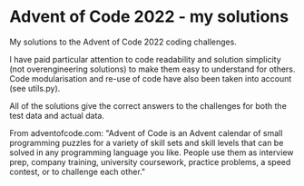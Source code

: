 # Advent of Code 2022 - my solutions
My solutions to the Advent of Code 2022 coding challenges.

I have paid particular attention to code readability and solution simplicity (not overengineering solutions) to make them easy to understand for others. Code modularisation and re-use of code have also been taken into account (see utils.py).

All of the solutions give the correct answers to the challenges for both the test data and actual data.

From adventofcode.com: "Advent of Code is an Advent calendar of small programming puzzles for a variety of skill sets and skill levels that can be solved in any programming language you like. People use them as interview prep, company training, university coursework, practice problems, a speed contest, or to challenge each other."
